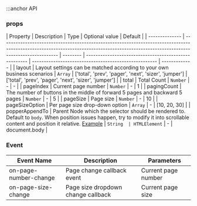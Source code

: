 :::anchor API

### props

| Property       | Description                                                                                                                                                                          | Type     | Optional value                                        | Default                                               |
| -------------- | ------------------------------------------------------------------------------------------------------------------------------------------------------------------------------------ | -------- | ----------------------------------------------------- | ----------------------------------------------------- | ------------- |
| layout         | Layout settings can be matched according to your own business scenarios                                                                                                              | `Array`  | ['total', 'prev', 'pager', 'next', 'sizer', 'jumper'] | ['total', 'prev', 'pager', 'next', 'sizer', 'jumper'] |
| total          | Total Count                                                                                                                                                                          | `Number` | -                                                     | -                                                     |
| pageIndex      | Current page number                                                                                                                                                                  | `Number` | -                                                     | 1                                                     |
| pagingCount    | The number of buttons in the middle of forward 5 pages and backward 5 pages                                                                                                          | `Number` | -                                                     | 5                                                     |
| pageSize       | Page size                                                                                                                                                                            | `Number` | -                                                     | 10                                                    |
| pageSizeOption | Per page size drop-down option                                                                                                                                                       | `Array`  | -                                                     | [10, 20, 30]                                          |
| popperAppendTo | Parent Node which the selector should be rendered to. Default to `body`. When position issues happen, try to modify it into scrollable content and position it relative. [Example]() | `String  | HTMLElement`                                          | -                                                     | document.body |

### Event

| Event Name            | Description                        | Parameters          |
| --------------------- | ---------------------------------- | ------------------- |
| on-page-number-change | Page change callback event         | Current page number |
| on-page-size-change   | Page size dropdown change callback | Current page size   |
